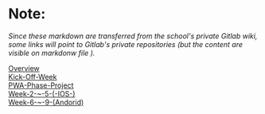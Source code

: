 # Note:

_Since these markdown are transferred from the school's private Gitlab wiki, some links will point to Gitlab's private repositories (but the content are visible on markdonw file )._

[Overview](Home.md)  
[Kick-Off-Week](Kick-Off-Week.md)  
[PWA-Phase-Project](PWA-Phase-Project.md)  
[Week-2-~-5-(-IOS-)](<Week-2-~-5-(-IOS-).md>)  
[Week-6-~-9-(Andorid)](<Week-6-~-9-(Andorid).md>)
